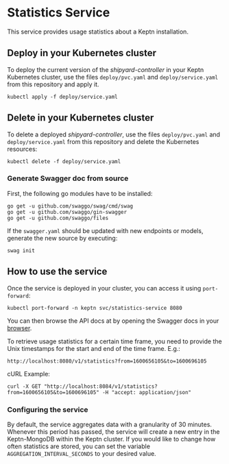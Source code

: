 # Statistics Service

This service provides usage statistics about a Keptn installation.

## Deploy in your Kubernetes cluster

To deploy the current version of the *shipyard-controller* in your Keptn Kubernetes cluster, use the files `deploy/pvc.yaml` and `deploy/service.yaml` from this repository and apply it.

```console
kubectl apply -f deploy/service.yaml
```

## Delete in your Kubernetes cluster

To delete a deployed *shipyard-controller*, use the files `deploy/pvc.yaml` and `deploy/service.yaml` from this repository and delete the Kubernetes resources:

```console
kubectl delete -f deploy/service.yaml
```

### Generate  Swagger doc from source

First, the following go modules have to be installed:

```
go get -u github.com/swaggo/swag/cmd/swag
go get -u github.com/swaggo/gin-swagger
go get -u github.com/swaggo/files
```

If the `swagger.yaml` should be updated with new endpoints or models, generate the new source by executing:

```console
swag init
```

## How to use the service

Once the service is deployed in your cluster, you can access it using `port-forward`:

```
kubectl port-forward -n keptn svc/statistics-service 8080
``` 

You can then browse the API docs at by opening the Swagger docs in your [browser](http://localhost:8080/swagger-ui/index.html).

To retrieve usage statistics for a certain time frame, you need to provide the Unix timestamps for the start and end of the time frame.
E.g.:

```
http://localhost:8080/v1/statistics?from=1600656105&to=1600696105
```

cURL Example:

```
curl -X GET "http://localhost:8084/v1/statistics?from=1600656105&to=1600696105" -H "accept: application/json"
```

### Configuring the service

By default, the service aggregates data with a granularity of 30 minutes. Whenever this period has passed, the service will create
a new entry in the Keptn-MongoDB within the Keptn cluster. If you would like to change how often statistics are stored, you can set the 
variable `AGGREGATION_INTERVAL_SECONDS` to your desired value.
